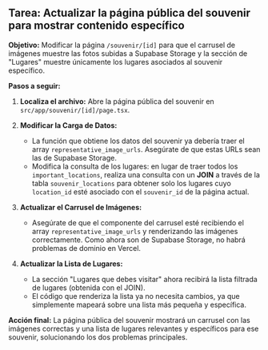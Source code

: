 ## Tarea: Actualizar la página pública del souvenir para mostrar contenido específico

**Objetivo:** Modificar la página `/souvenir/[id]` para que el carrusel de imágenes muestre las fotos subidas a Supabase Storage y la sección de "Lugares" muestre únicamente los lugares asociados al souvenir específico.

**Pasos a seguir:**

1.  **Localiza el archivo:** Abre la página pública del souvenir en `src/app/souvenir/[id]/page.tsx`.

2.  **Modificar la Carga de Datos:**
    * La función que obtiene los datos del souvenir ya debería traer el array `representative_image_urls`. Asegúrate de que estas URLs sean las de Supabase Storage.
    * Modifica la consulta de los lugares: en lugar de traer todos los `important_locations`, realiza una consulta con un **JOIN** a través de la tabla `souvenir_locations` para obtener solo los lugares cuyo `location_id` esté asociado con el `souvenir_id` de la página actual.

3.  **Actualizar el Carrusel de Imágenes:**
    * Asegúrate de que el componente del carrusel esté recibiendo el array `representative_image_urls` y renderizando las imágenes correctamente. Como ahora son de Supabase Storage, no habrá problemas de dominio en Vercel.

4.  **Actualizar la Lista de Lugares:**
    * La sección "Lugares que debes visitar" ahora recibirá la lista filtrada de lugares (obtenida con el JOIN).
    * El código que renderiza la lista ya no necesita cambios, ya que simplemente mapeará sobre una lista más pequeña y específica.

**Acción final:** La página pública del souvenir mostrará un carrusel con las imágenes correctas y una lista de lugares relevantes y específicos para ese souvenir, solucionando los dos problemas principales.